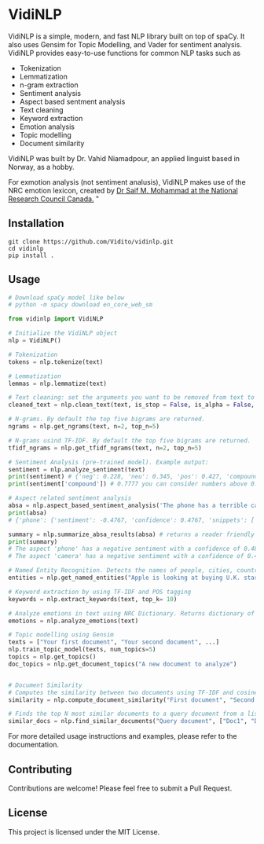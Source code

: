 # VidiNLP

VidiNLP is a simple, modern, and fast NLP library built on top of spaCy. It also uses Gensim for Topic Modelling, and Vader for sentiment analysis. VidiNLP provides easy-to-use functions for common NLP tasks such as

- Tokenization
- Lemmatization
- n-gram extraction
- Sentiment analysis
- Aspect based sentment analysis
- Text cleaning
- Keyword extraction
- Emotion analysis
- Topic modelling
- Document similarity

VidiNLP was built by Dr. Vahid Niamadpour, an applied linguist based in Norway, as a hobby.

For exmotion analysis (not sentiment analusis), VidiNLP makes use of the NRC emotion lexicon, created by [Dr Saif M. Mohammad at the National Research Council Canada.](https://www.saifmohammad.com/WebPages/NRC-Emotion-Lexicon.htm) "

## Installation

```
git clone https://github.com/Vidito/vidinlp.git
cd vidinlp
pip install .

```

## Usage

```python
# Download spaCy model like below
# python -m spacy download en_core_web_sm

from vidinlp import VidiNLP

# Initialize the VidiNLP object
nlp = VidiNLP()

# Tokenization
tokens = nlp.tokenize(text)

# Lemmatization
lemmas = nlp.lemmatize(text)

# Text cleaning: set the arguments you want to be removed from text to True
cleaned_text = nlp.clean_text(text, is_stop = False, is_alpha = False, is_punct = False, is_num = False, is_html = False)

# N-grams. By default the top five bigrams are returned.
ngrams = nlp.get_ngrams(text, n=2, top_n=5)

# N-grams usind TF-IDF. By default the top five bigrams are returned.
tfidf_ngrams = nlp.get_tfidf_ngrams(text, n=2, top_n=5)

# Sentiment Analysis (pre-trained model). Example output:
sentiment = nlp.analyze_sentiment(text)
print(sentiment) # {'neg': 0.228, 'neu': 0.345, 'pos': 0.427, 'compound': 0.7777}
print(sentiment['compound']) # 0.7777 you can consider numbers above 0.25 positive, below -0.25 negative, and in between neutral

# Aspect related sentiment analysis
absa = nlp.aspect_based_sentiment_analysis('The phone has a terrible camera.') # returns a dictionary
print(absa)
# {'phone': {'sentiment': -0.4767, 'confidence': 0.4767, 'snippets': ['\nThe phone has a terrible camera.\n']}, 'camera': {'sentiment': -0.4767, 'confidence': 0.4767, 'snippets': ['terrible camera']}}

summary = nlp.summarize_absa_results(absa) # returns a reader friendly format
print(summary)
# The aspect 'phone' has a negative sentiment with a confidence of 0.48.
# The aspect 'camera' has a negative sentiment with a confidence of 0.48.

# Named Entity Recognition. Detects the names of people, cities, countries, or numbers, dates,...
entities = nlp.get_named_entities("Apple is looking at buying U.K. startup for $1 billion")

# Keyword extraction by using TF-IDF and POS tagging
keywords = nlp.extract_keywords(text, top_k= 10)

# Analyze emotions in text using NRC Dictionary. Returns dictionary of emotions and their respective scores.
emotions = nlp.analyze_emotions(text)

# Topic modelling using Gensim
texts = ["Your first document", "Your second document", ...]
nlp.train_topic_model(texts, num_topics=5)
topics = nlp.get_topics()
doc_topics = nlp.get_document_topics("A new document to analyze")


# Document Similarity
# Computes the similarity between two documents using TF-IDF and cosine similarity.
similarity = nlp.compute_document_similarity("First document", "Second document")

# Finds the top N most similar documents to a query document from a list of documents.
similar_docs = nlp.find_similar_documents("Query document", ["Doc1", "Doc2", "Doc3"], top_n=2)

```

For more detailed usage instructions and examples, please refer to the documentation.

## Contributing

Contributions are welcome! Please feel free to submit a Pull Request.

## License

This project is licensed under the MIT License.
